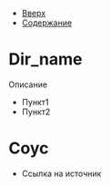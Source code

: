 * [Вверх](../Readme.md)
* [Содержание](../TableOfContent.md)

# Dir_name

Описание

* Пункт1
* Пункт2

# Соус

* Ссылка на источник

